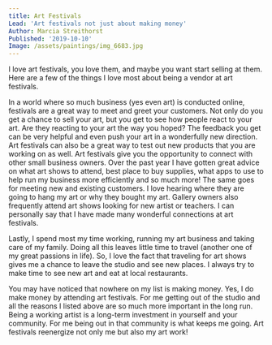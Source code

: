 ```yaml
---
title: Art Festivals
Lead: 'Art festivals not just about making money'
Author: Marcia Streithorst
Published: '2019-10-10'
Image: /assets/paintings/img_6683.jpg
---
```

I love art festivals, you love them, and maybe you want start selling at them. Here are a few of the things I love most about being a vendor at art festivals.
 
In a world where so much business (yes even art) is conducted online, festivals are a great way to meet and greet your customers. Not only do you get a chance to sell your art, but you get to see how people react to your art. Are they reacting to your art the way you hoped? The feedback you get can be very helpful and even push your art in a wonderfully new direction. Art festivals can also be a great way to test out new products that you are working on as well. Art festivals give you the opportunity to connect with other small business owners. Over the past year I have gotten great advice on what art shows to attend, best place to buy supplies, what apps to use to help run my business more efficiently and so much more! The same goes for meeting new and existing customers. I love hearing where they are going to hang my art or why they bought my art. Gallery owners also frequently attend art shows looking for new artist or teachers. I can personally say that I have made many wonderful connections at art festivals.

Lastly, I spend most my time working, running my art business and taking care of my family. Doing all this leaves little time to travel (another one of my great passions in life). So, I love the fact that traveling for art shows gives me a chance to leave the studio and see new places. I always try to make time to see new art and eat at local restaurants.

You may have noticed that nowhere on my list is making money. Yes, I do make money by attending art festivals. For me getting out of the studio and all the reasons I listed above are so much more important in the long run. Being a working artist is a long-term investment in yourself and your community. For me being out in that community is what keeps me going. Art festivals reenergize not only me but also my art work!